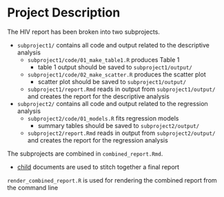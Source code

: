 # Project Description

The HIV report has been broken into two subprojects.

- `subproject1/` contains all code and output related to the descriptive analysis
	- `subproject1/code/01_make_table1.R` produces Table 1
		- table 1 output should be saved to `subproject1/output/`
	- `subproject1/code/02_make_scatter.R` produces the scatter plot
		- scatter plot should be saved to `subproject1/output/`
	- `subproject1/report.Rmd` reads in output from `subproject1/output/` and creates the report for the descriptive analysis
- `subproject2/` contains all code and output related to the regression analysis
	- `subproject2/code/01_models.R` fits regression models
		- summary tables should be saved to `subproject2/output/`
	- `subproject2/report.Rmd` reads in output from `subproject2/output/` and creates the report for the regression analysis

The subprojects are combined in `combined_report.Rmd`.

- [child](https://bookdown.org/yihui/rmarkdown-cookbook/child-document.html) documents are used to stitch together a final report

`render_combined_report.R` is used for rendering the combined report from the command line